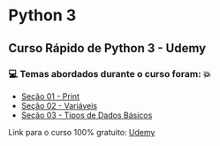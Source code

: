 # Python 3
## Curso Rápido de Python 3 - Udemy
### :computer: Temas abordados durante o curso foram: :boom:
- [Seção 01 - Print](https://github.com/romulovieira777/Curso_Rapido_de_Python_3/tree/main/Print)
- [Seção 02 - Variáveis](https://github.com/romulovieira777/Curso_Rapido_de_Python_3/blob/main/Se%C3%A7%C3%A3o%2002%20-%20Vari%C3%A1veis/README.md)
- [Seção 03 - Tipos de Dados Básicos](https://github.com/romulovieira777/Curso_Rapido_de_Python_3/tree/main/Se%C3%A7%C3%A3o%2003%20-%20Tipos%20de%20Dados%20B%C3%A1sicos)

Link para o curso 100% gratuito: [Udemy](https://www.udemy.com/course/curso-rapido-de-python/)
